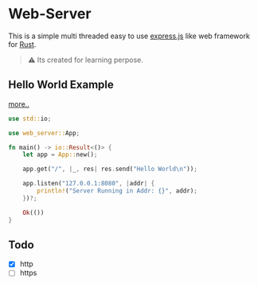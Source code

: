 # Web-Server

This is a simple multi threaded easy to use [express.js](https://expressjs.com/) like web framework for [Rust](https://www.rust-lang.org/).

> :warning: Its created for learning perpose.

## Hello World Example

[more..](./examples)

```rust
use std::io;

use web_server::App;

fn main() -> io::Result<()> {
    let app = App::new();

    app.get("/", |_, res| res.send("Hello World\n"));

    app.listen("127.0.0.1:8080", |addr| {
        println!("Server Running in Addr: {}", addr);
    })?;

    Ok(())
}
```

## Todo

- [x] http
- [ ] https
